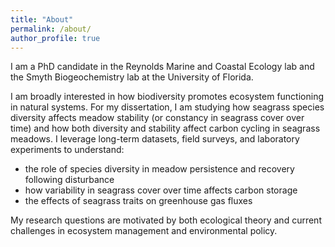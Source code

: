```yaml
---
title: "About"
permalink: /about/
author_profile: true
---
```


I am a PhD candidate in the Reynolds Marine and Coastal Ecology lab and the Smyth Biogeochemistry lab at the University of Florida. 

I am broadly interested in how biodiversity promotes ecosystem functioning in natural systems. For my dissertation, I am studying how seagrass species diversity affects meadow stability (or constancy in seagrass cover over time) and how both diversity and stability affect carbon cycling in seagrass meadows. I leverage long-term datasets, field surveys, and laboratory experiments to understand:

- the role of species diversity in meadow persistence and recovery following disturbance  
- how variability in seagrass cover over time affects carbon storage  
- the effects of seagrass traits on greenhouse gas fluxes  

My research questions are motivated by both ecological theory and current challenges in ecosystem management and environmental policy.
